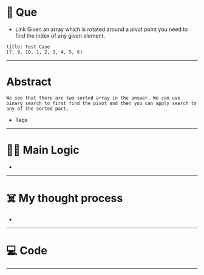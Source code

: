 # 🧩 Que
- Link
Given an array which is rotated around a pivot point you need to find the index of any given element. 
```ad-question
title: Test Case
[7, 9, 10, 1, 2, 3, 4, 5, 6]
```

---
# Abstract
```ad-abstract
We see that there are two sorted array in the answer. We can use binary search to first find the pivot and then you can apply search to any of the sorted part.
```

- Tags 
--- 
# 🕵️‍♂️ Main Logic
- 

---
# ☠️ My thought process
- 
---

# 💻 Code

---
